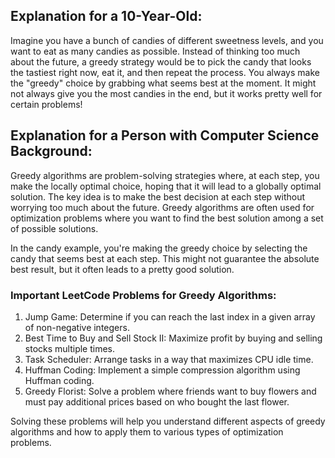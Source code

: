 ## Explanation for a 10-Year-Old:

Imagine you have a bunch of candies of different sweetness levels, and you want to eat as many candies as possible. Instead of thinking too much about the future, a greedy strategy would be to pick the candy that looks the tastiest right now, eat it, and then repeat the process. You always make the "greedy" choice by grabbing what seems best at the moment. It might not always give you the most candies in the end, but it works pretty well for certain problems!

## Explanation for a Person with Computer Science Background:

Greedy algorithms are problem-solving strategies where, at each step, you make the locally optimal choice, hoping that it will lead to a globally optimal solution. The key idea is to make the best decision at each step without worrying too much about the future. Greedy algorithms are often used for optimization problems where you want to find the best solution among a set of possible solutions.

In the candy example, you're making the greedy choice by selecting the candy that seems best at each step. This might not guarantee the absolute best result, but it often leads to a pretty good solution.

### Important LeetCode Problems for Greedy Algorithms:

1. Jump Game: Determine if you can reach the last index in a given array of non-negative integers.
2. Best Time to Buy and Sell Stock II: Maximize profit by buying and selling stocks multiple times.
3. Task Scheduler: Arrange tasks in a way that maximizes CPU idle time.
4. Huffman Coding: Implement a simple compression algorithm using Huffman coding.
5. Greedy Florist: Solve a problem where friends want to buy flowers and must pay additional prices based on who bought the last flower.

Solving these problems will help you understand different aspects of greedy algorithms and how to apply them to various types of optimization problems.

